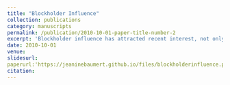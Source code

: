 ```yaml
---
title: "Blockholder Influence"
collection: publications
category: manuscripts
permalink: /publication/2010-10-01-paper-title-number-2
excerpt: 'Blockholder influence has attracted recent interest, not only in the context of corporate boards but also in the context of decentralized autonomous organizations (DAOs).  I analyze a model of project choice with dispersed information. I focus on the question whether a blockholder should delegate control to a set of delegates. I assume that agents preferences are not aligned, in the sense that delegates derive private benefits from the acceptance of the proposal while the blockholder derives benefits from the rejection of the proposal. The blockholder chooses composition of the board between delegates and direct representatives of her own interests. I find that when private interests are low, or signals are imprecise there can be multiple equilibria. The most preferred equilibrium for the blockholder is the one with minimum meaningful delegation. This equilibrium also turns out to be the second best and in particular, the equilibrium value of the firm is higher compared to full delegation. This gives rise to a blockholder premium. Furthermore, I solve the information acquisition problem of the committee in closed form.'
date: 2010-10-01
venue:
slidesurl:
paperurl:'https://jeaninebaumert.github.io/files/blockholderinfluence.pdf'
citation:
---
```



